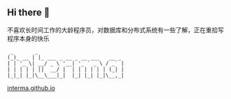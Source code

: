 ## Hi there 👋
不喜欢长时间工作的大龄程序员，对数据库和分布式系统有一些了解，正在重拾写程序本身的快乐 
```
 _       _ 
(_)_ __ | |_ ___ _ __ _ __ ___   __ _ 
| | '_ \| __/ _ \ '__| '_ ` _ \ / _` |
| | | | | ||  __/ |  | | | | | | (_| |
|_|_| |_|\__\___|_|  |_| |_| |_|\__,_|
```

[interma.github.io](https://interma.github.io/)
